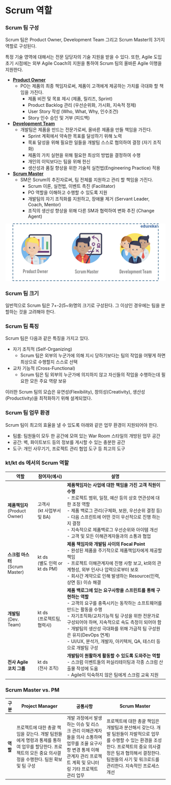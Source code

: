 # Scrum 역할

### Scrum 팀 구성

Scrum 팀은 Product Owner, Development Team 그리고 Scrum Master의 3가지 역할로 구성된다.

특정 기술 영역에 대해서는 전문 담당자의 기술 지원을 받을 수 있다. 또한, Agile 도입 초기 시점에는 외부 Agile Coach의 지원을 통하여 Scrum 팀의 올바른 Agile 이행을 지원한다.

- [**Product Owner**](./product-owner.md)
  - PO는 제품의 최종 책임자로써, 제품이 고객에게 제공하는 가치를 극대화 할 책임을 가진다.
    - 제품 비전 및 목표 제시 (제품, 릴리즈, Sprint)
    - Product Backlog 관리 (우선순위화, 가시화, 지속적 정제)
    - User Story 작성 (Who, What, Why, 인수조건)
    - Story 인수 승인 및 거부 (피드백)
- [**Development Team**](./development-team.md)
  - 개발팀은 제품을 만드는 전문가로써, 올바른 제품을 만들 책임을 가진다.
    - Sprint 계획에서 약속한 목표를 달성하기 위해 노력
    - 목표 달성을 위해 필요한 일들을 개발팀 스스로 협의하여 결정 (자기 조직화)
    - 제품의 가치 실현을 위해 필요한 최상의 방법을 결정하여 수행
    - 개인의 이익보다는 팀을 위해 헌신
    - 생산성과 품질 향상을 위한 기술적 실천법(Engineering Practice) 적용
- [**Scrum Master**](./scrum-master.md)
  - SM은 Scrum의 추진자로써, 팀 전체를 지원하고 관리 할 책임을 가진다.
    - Scrum 이론, 실천법, 이벤트 촉진 (Facilitator)
    - PO 역할을 이해하고 수행할 수 있도록 지원
    - 개발팀의 자기 조직화를 지원하고, 장애물 제거 (Servant Leader, Coach, Mentor)
    - 조직의 생산성 향상을 위해 다른 SM과 협력하여 변화 추진 (Change Agent)

![image-20200722101856688](./img/image-20200722101856688.png)

### Scrum 팀 크기

일반적으로 Scrum 팀은 7+-2(5~9)명의 크기로 구성된다. 그 이상인 경우에는 팀을 분할하는 것을 고려해야 한다. 

### Scrum 팀 특징

Scrum 팀은 다음과 같은 특징을 가지고 있다.

- 자기 조직적 (Self-Organizing)
  - Scrum 팀은 외부의 누군가에 의해 지시 당하기보다는 팀의 작업을 어떻게 하면 최상으로 수행할지 스스로 선택
- 교차 기능적 (Cross-Functional)
  - Scrum 팀은 팀 외부의 누군가에 의지하지 않고 자신들의 작업을 수행하는데 필요한 모든 주요 역량 보유

이러한 Scrum 팀의 모습은 유연성(Flexibility), 창의성(Creativity), 생산성(Productivity)을 최적화하기 위해 설계되었다.

### Scrum 팀 업무 환경

Scrum 팀이 최고의 효율을 낼 수 있도록 아래와 같은 업무 환경이 지원되어야 한다.

- 팀룸: 팀원들이 모두 한 공간에 모여 있는 War Room 스타일의 개방된 업무 공간
- 공간: 벽, 화이트보드 등의 정보를 게시할 수 있는 충분한 공간
- 도구: 개인 사무기기, 프로젝트 관리 협업 도구 등 최고의 도구

### kt/kt ds 에서의 Scrum 역할

| 역할                                  | 참여자(예시)                       | 설명                                                         |
| ------------------------------------- | ---------------------------------- | ------------------------------------------------------------ |
| **제품책임자**<br />(Product Owner)   | 고객사<br />(kt 사업부서 및 BA)    | **제품책임자는 사업에 대한 책임을 가진 고객 직원이 수행<br />**- 프로젝트 범위, 일정, 예산 등의 상호 연관성에 대한 조정 역할<br />- 제품 백로그 관리(구체화, 보완, 우선순위 결정 등)<br />- 다음 스프린트에 어떤 것이 우선적으로 진행 하는지 결정<br />- 지속적으로 제품백로그 우선순위와 아이템 개선<br />- 고객 및 모든 이해관계자들과의 소통과 협업 |
| **스크럼 마스터**<br />(Scrum Master) | kt ds<br />(별도 인력 or kt ds PM) | **제품 책임자와 개발팀 사이의 Focal Point<br />**- 완성된 제품을 주기적으로 제품책임자에게 제공할 책임<br />- 프로젝트 이해관계자에 진행 사항 보고, kt와의 관계형성, 외부 인사나 압력으로부터 보호<br />- 회사간 계약으로 인해 발생하는 Resource(인력, 상면 등) 이슈 해결 |
| **개발팀**<br />(Dev. Team)           | kt ds<br />(프로젝트팀, 협력사)    | **제품 백로그에 있는 요구사항을 스프린트를 통해 구현하는 역할<br />**- 고객의 요구를 충족시키는 동작하는 소프트웨어를 만드는 활동을 수행<br />- 자기조직화/교차기능적 팀 구성을 위한 전문가로 구성되어야 하며, 지속적으로 속도 측정이 되어야 함<br />- 개발팀의 생산성 극대화를 위해 가급적 팀 구성원은 유지(DevOps 연계)<br />- UI/UX, 분석가, 개발자, 아키텍처, QA, 테스터 등으로 개발팀 구성 |
| **전사 Agile<br />코치 그룹**         | kt ds<br />(전사 조직)             | **개발팀이 원활하게 활동할 수 있도록 도와주는 역할<br />**- 스크럼 이벤트들의 퍼실리테이팅과 각종 스크럼 산출물 작성에 도움<br />- Agile이 익숙하지 않은 팀에게 스크럼 교육 지원 |

### Scrum Master vs. PM

| **구분** | **Project Manager**                                          | **공통사항**                                                 | **Scrum Master**                                             |
| -------- | ------------------------------------------------------------ | ------------------------------------------------------------ | ------------------------------------------------------------ |
| **역할** | 프로젝트에 대한 총괄 책임을 갖는다. 개발 팀원들에게 명령과 통제를 통하여 업무를 할당한다. 프로젝트의 모든 중요 의사결정을 수행한다. 팀원 확보 및 팀 구성 | 개발 과정에서 발생하는 이슈 및 리스크 관리 이해관계자들을 의사 소통하며 업무를 조율 요구사항 변경 통제 이해관계자 관리 프로젝트 계획 및 모니터링 기타 프로젝트 관리 업무 | 프로젝트에 대한 총괄 책임은 개발팀과 분산해서 갖는다. 개발 팀원들이 자발적으로 업무를 수행할 수 있는 환경을 조성한다. 프로젝트의 중요 의사결정은 팀과 협의해서 결정한다. 팀원들의 사기 및 워크로드를 관리한다. 지속적인 프로세스 개선 |

